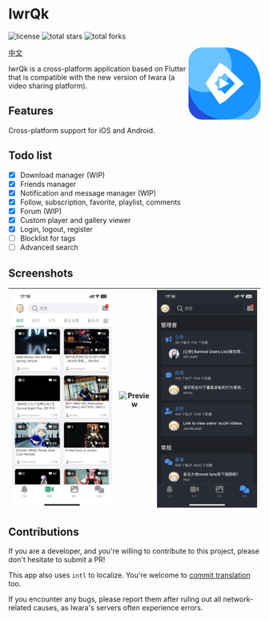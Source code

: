 # IwrQk 

![license](https://img.shields.io/github/license/iwrqk/iwrqk.svg)
![total stars](https://img.shields.io/github/stars/iwrqk/iwrqk?label=total%20stars)
![total forks](https://img.shields.io/github/forks/iwrqk/iwrqk?label=total%20forks)

<img src="./doc/icon.png" alt="logo" width="144" height="144" align="right" />

[中文](./doc/README_zh_CN.md)

IwrQk is a cross-platform application based on Flutter that is compatible with the new version of Iwara (a video sharing platform).

## Features

Cross-platform support for iOS and Android.

## Todo list

 - [x] Download manager (WIP)
 - [x] Friends manager
 - [x] Notification and message manager (WIP)
 - [x] Follow, subscription, favorite, playlist, comments
 - [x] Forum (WIP)
 - [x] Custom player and gallery viewer
 - [x] Login, logout, register
 - [ ] Blocklist for tags
 - [ ] Advanced search

## Screenshots

| ![Preview](./doc/1.png) | ![Preview](./doc/2.png) | ![Preview](./doc/3.png) | 
|:---:|:---:|:---:|

## Contributions

If you are a developer, and you're willing to contribute to this project, please don't hesitate to submit a PR!

This app also uses `intl` to localize. You're welcome to [commit translation](/lib/l10n/intl_en.arb) too.

If you encounter any bugs, please report them after ruling out all network-related causes, as Iwara's servers often experience errors.
